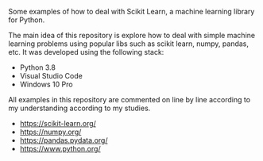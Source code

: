 
Some examples of how to deal with Scikit Learn, a machine learning library for Python.

The main idea of this repository is explore how to deal with simple machine learning problems using popular libs such as scikit learn, numpy, pandas, etc. It was developed using the following stack:

- Python 3.8
- Visual Studio Code
- Windows 10 Pro

All examples in this repository are commented on line by line according to my understanding according to my studies.

- https://scikit-learn.org/
- https://numpy.org/
- https://pandas.pydata.org/
- https://www.python.org/
